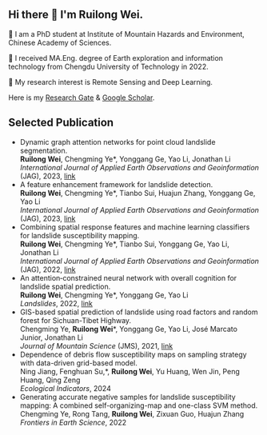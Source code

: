 ## Hi there 👋 I'm Ruilong Wei.

💬 I am a PhD student at Institute of Mountain Hazards and Environment, Chinese Academy of Sciences.  

🌱 I received MA.Eng. degree of Earth exploration and information technology from Chengdu University of Technology in 2022.

🔭 My research interest is Remote Sensing and Deep Learning.  

Here is my [Research Gate](https://www.researchgate.net/profile/Ruilong-Wei) & [Google Scholar](https://scholar.google.co.jp/citations?user=s3dBvNIAAAAJ&hl=zh-CN).


## Selected Publication
* Dynamic graph attention networks for point cloud landslide segmentation.  
  **Ruilong Wei**, Chengming Ye*, Yonggang Ge, Yao Li, Jonathan Li  
  _International Journal of Applied Earth Observations and Geoinformation_ (JAG), 2023, [link](https://www.sciencedirect.com/science/article/pii/S1569843223003667)  
* A feature enhancement framework for landslide detection.  
  **Ruilong Wei**, Chengming Ye*, Tianbo Sui, Huajun Zhang, Yonggang Ge, Yao Li  
  _International Journal of Applied Earth Observations and Geoinformation_ (JAG), 2023, [link](https://www.sciencedirect.com/science/article/pii/S156984322300345X)  
* Combining spatial response features and machine learning classifiers for landslide susceptibility mapping.  
  **Ruilong Wei**, Chengming Ye*, Tianbo Sui, Yonggang Ge, Yao Li, Jonathan Li  
  _International Journal of Applied Earth Observations and Geoinformation_ (JAG), 2022, [link](https://www.sciencedirect.com/science/article/pii/S0303243422000071)  
* An attention‑constrained neural network with overall cognition for landslide spatial prediction.  
  **Ruilong Wei**, Chengming Ye*, Yonggang Ge, Yao Li  
  _Landslides_, 2022, [link](https://link.springer.com/article/10.1007/s10346-021-01841-z)  
* GIS-based spatial prediction of landslide using road factors and random forest for Sichuan-Tibet Highway.  
  Chengming Ye, **Ruilong Wei***, Yonggang Ge, Yao Li, José Marcato Junior, Jonathan Li  
  _Journal of Mountain Science_ (JMS), 2021, [link](https://link.springer.com/article/10.1007/s11629-021-6848-6)
* Dependence of debris flow susceptibility maps on sampling strategy with data-driven grid-based model.  
  Ning Jiang, Fenghuan Su,*, **Ruilong Wei**, Yu Huang, Wen Jin, Peng Huang, Qing Zeng  
  _Ecological Indicators_, 2024
* Generating accurate negative samples for landslide susceptibility mapping: A combined self-organizing-map and one-class SVM method.  
  Chengming Ye, Rong Tang, **Ruilong Wei**, Zixuan Guo, Huajun Zhang  
  _Frontiers in Earth Science_, 2022
<!--
**virylon/virylon** is a ✨ _special_ ✨ repository because its `README.md` (this file) appears on your GitHub profile.

Here are some ideas to get you started:

- 🔭 I’m currently working on ...
- 🌱 I’m currently learning ...
- 👯 I’m looking to collaborate on ...
- 🤔 I’m looking for help with ...
- 💬 Ask me about ...
- 📫 How to reach me: ...
- 😄 Pronouns: ...
- ⚡ Fun fact: ...
-->
